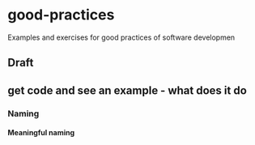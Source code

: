 # good-practices
Examples and exercises for good practices of software developmen

## Draft

## get code and see an example - what does it do

### Naming

#### Meaningful naming

